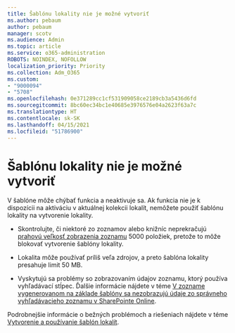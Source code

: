 ```yaml
---
title: Šablónu lokality nie je možné vytvoriť
ms.author: pebaum
author: pebaum
manager: scotv
ms.audience: Admin
ms.topic: article
ms.service: o365-administration
ROBOTS: NOINDEX, NOFOLLOW
localization_priority: Priority
ms.collection: Adm_O365
ms.custom:
- "9000094"
- "5708"
ms.openlocfilehash: 0e371289cc1cf531909058ce2189cb3a5436d6fd
ms.sourcegitcommit: 8bc60ec34bc1e40685e3976576e04a2623f63a7c
ms.translationtype: HT
ms.contentlocale: sk-SK
ms.lasthandoff: 04/15/2021
ms.locfileid: "51786900"
---
```

# <a name="site-template-cannot-be-created"></a>Šablónu lokality nie je možné vytvoriť

V šablóne môže chýbať funkcia a neaktivuje sa. Ak funkcia nie je k dispozícii na aktiváciu v aktuálnej kolekcii lokalít, nemôžete použiť šablónu lokality na vytvorenie lokality.

- Skontrolujte, či niektoré zo zoznamov alebo knižníc neprekračujú [prahovú veľkosť zobrazenia zoznamu](https://support.office.com/article/Manage-large-lists-and-libraries-in-SharePoint-B8588DAE-9387-48C2-9248-C24122F07C59) 5000 položiek, pretože to môže blokovať vytvorenie šablóny lokality.

- Lokalita môže používať príliš veľa zdrojov, a preto šablóna lokality presahuje limit 50 MB.

- Vyskytujú sa problémy so zobrazovaním údajov zoznamu, ktorý používa vyhľadávací stĺpec. Ďalšie informácie nájdete v téme [V zozname vygenerovanom na základe šablóny sa nezobrazujú údaje zo správneho vyhľadávacieho zoznamu v SharePointe Online](https://docs.microsoft.com/sharepoint/support/lists-and-libraries/template-generated-list-incorrect-data).

Podrobnejšie informácie o bežných problémoch a riešeniach nájdete v téme [Vytvorenie a používanie šablón lokalít](https://support.office.com/article/Create-and-use-site-templates-60371B0F-00E0-4C49-A844-34759EBDD989).
